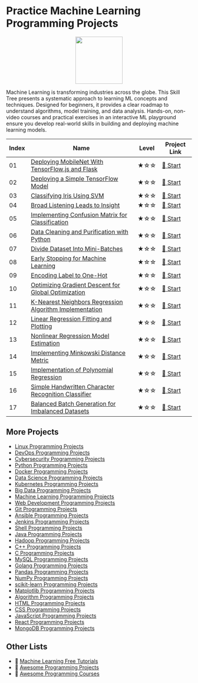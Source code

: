 # Practice Machine Learning Programming Projects

<div align="center">
<img width="128px" src="https://file.labex.io/path/1kXLbMH5geSl.png">
</div>

Machine Learning is transforming industries across the globe. This Skill Tree presents a systematic approach to learning ML concepts and techniques. Designed for beginners, it provides a clear roadmap to understand algorithms, model training, and data analysis. Hands-on, non-video courses and practical exercises in an interactive ML playground ensure you develop real-world skills in building and deploying machine learning models.

|   Index | Name                                                                                                                                                | Level   | Project Link                                                                                        |
|---------|-----------------------------------------------------------------------------------------------------------------------------------------------------|---------|-----------------------------------------------------------------------------------------------------|
|      01 | [Deploying MobileNet With TensorFlow.js and Flask](https://labex.io/courses/project-deploying-mobilenet-with-tensorflowjs-and-flask)                | ★☆☆     | [🚀 Start](https://labex.io/courses/project-deploying-mobilenet-with-tensorflowjs-and-flask)         |
|      02 | [Deploying a Simple TensorFlow Model](https://labex.io/courses/project-deploying-a-simple-tensorflow-model)                                         | ★☆☆     | [🚀 Start](https://labex.io/courses/project-deploying-a-simple-tensorflow-model)                     |
|      03 | [Classifying Iris Using SVM](https://labex.io/courses/project-classifying-iris-using-svm)                                                           | ★☆☆     | [🚀 Start](https://labex.io/courses/project-classifying-iris-using-svm)                              |
|      04 | [Broad Listening Leads to Insight](https://labex.io/courses/project-broad-listening-leads-to-insight)                                               | ★☆☆     | [🚀 Start](https://labex.io/courses/project-broad-listening-leads-to-insight)                        |
|      05 | [Implementing Confusion Matrix for Classification](https://labex.io/courses/project-create-confusion-matrix)                                        | ★☆☆     | [🚀 Start](https://labex.io/courses/project-create-confusion-matrix)                                 |
|      06 | [Data Cleaning and Purification with Python](https://labex.io/courses/project-csv-data-purification)                                                | ★☆☆     | [🚀 Start](https://labex.io/courses/project-csv-data-purification)                                   |
|      07 | [Divide Dataset Into Mini-Batches](https://labex.io/courses/project-divide-dataset-into-mini-batches)                                               | ★☆☆     | [🚀 Start](https://labex.io/courses/project-divide-dataset-into-mini-batches)                        |
|      08 | [Early Stopping for Machine Learning](https://labex.io/courses/project-early-stopping)                                                              | ★☆☆     | [🚀 Start](https://labex.io/courses/project-early-stopping)                                          |
|      09 | [Encoding Label to One-Hot](https://labex.io/courses/project-encoding-label-to-one-hot)                                                             | ★☆☆     | [🚀 Start](https://labex.io/courses/project-encoding-label-to-one-hot)                               |
|      10 | [Optimizing Gradient Descent for Global Optimization](https://labex.io/courses/project-haste-makes-waste)                                           | ★☆☆     | [🚀 Start](https://labex.io/courses/project-haste-makes-waste)                                       |
|      11 | [K-Nearest Neighbors Regression Algorithm Implementation](https://labex.io/courses/project-k-nearest-neighbors-regression-algorithm-implementation) | ★☆☆     | [🚀 Start](https://labex.io/courses/project-k-nearest-neighbors-regression-algorithm-implementation) |
|      12 | [Linear Regression Fitting and Plotting](https://labex.io/courses/project-linear-regression-fitting-and-plotting)                                   | ★☆☆     | [🚀 Start](https://labex.io/courses/project-linear-regression-fitting-and-plotting)                  |
|      13 | [Nonlinear Regression Model Estimation](https://labex.io/courses/project-linear-validation-method)                                                  | ★☆☆     | [🚀 Start](https://labex.io/courses/project-linear-validation-method)                                |
|      14 | [Implementing Minkowski Distance Metric](https://labex.io/courses/project-implementing-minkowski-distance-metric)                                   | ★☆☆     | [🚀 Start](https://labex.io/courses/project-implementing-minkowski-distance-metric)                  |
|      15 | [Implementation of Polynomial Regression](https://labex.io/courses/project-polynomial-regression-implementation-and-application)                    | ★☆☆     | [🚀 Start](https://labex.io/courses/project-polynomial-regression-implementation-and-application)    |
|      16 | [Simple Handwritten Character Recognition Classifier](https://labex.io/courses/project-simple-handwritten-character-recognition-classifier)         | ★☆☆     | [🚀 Start](https://labex.io/courses/project-simple-handwritten-character-recognition-classifier)     |
|      17 | [Balanced Batch Generation for Imbalanced Datasets](https://labex.io/courses/project-balanced-batch-generation-for-imbalanced-datasets)             | ★☆☆     | [🚀 Start](https://labex.io/courses/project-balanced-batch-generation-for-imbalanced-datasets)       |

## More Projects

- [Linux Programming Projects](https://github.com/labex-labs/practice-linux-programming-projects)
- [DevOps Programming Projects](https://github.com/labex-labs/practice-devops-programming-projects)
- [Cybersecurity Programming Projects](https://github.com/labex-labs/practice-cybersecurity-programming-projects)
- [Python Programming Projects](https://github.com/labex-labs/practice-python-programming-projects)
- [Docker Programming Projects](https://github.com/labex-labs/practice-docker-programming-projects)
- [Data Science Programming Projects](https://github.com/labex-labs/practice-data-science-programming-projects)
- [Kubernetes Programming Projects](https://github.com/labex-labs/practice-kubernetes-programming-projects)
- [Big Data Programming Projects](https://github.com/labex-labs/practice-bigdata-programming-projects)
- [Machine Learning Programming Projects](https://github.com/labex-labs/practice-ml-programming-projects)
- [Web Development Programming Projects](https://github.com/labex-labs/practice-web-development-programming-projects)
- [Git Programming Projects](https://github.com/labex-labs/practice-git-programming-projects)
- [Ansible Programming Projects](https://github.com/labex-labs/practice-ansible-programming-projects)
- [Jenkins Programming Projects](https://github.com/labex-labs/practice-jenkins-programming-projects)
- [Shell Programming Projects](https://github.com/labex-labs/practice-shell-programming-projects)
- [Java Programming Projects](https://github.com/labex-labs/practice-java-programming-projects)
- [Hadoop Programming Projects](https://github.com/labex-labs/practice-hadoop-programming-projects)
- [C++ Programming Projects](https://github.com/labex-labs/practice-cpp-programming-projects)
- [C Programming Projects](https://github.com/labex-labs/practice-c-programming-projects)
- [MySQL Programming Projects](https://github.com/labex-labs/practice-mysql-programming-projects)
- [Golang Programming Projects](https://github.com/labex-labs/practice-go-programming-projects)
- [Pandas Programming Projects](https://github.com/labex-labs/practice-pandas-programming-projects)
- [NumPy Programming Projects](https://github.com/labex-labs/practice-numpy-programming-projects)
- [scikit-learn Programming Projects](https://github.com/labex-labs/practice-sklearn-programming-projects)
- [Matplotlib Programming Projects](https://github.com/labex-labs/practice-matplotlib-programming-projects)
- [Algorithm Programming Projects](https://github.com/labex-labs/practice-algorithm-programming-projects)
- [HTML Programming Projects](https://github.com/labex-labs/practice-html-programming-projects)
- [CSS Programming Projects](https://github.com/labex-labs/practice-css-programming-projects)
- [JavaScript Programming Projects](https://github.com/labex-labs/practice-javascript-programming-projects)
- [React Programming Projects](https://github.com/labex-labs/practice-react-programming-projects)
- [MongoDB Programming Projects](https://github.com/labex-labs/practice-mongodb-programming-projects)


## Other Lists

- 🔗 [Machine Learning Free Tutorials](https://github.com/labex-labs/ml-free-tutorials)
- 🔗 [Awesome Programming Projects](https://github.com/labex-labs/awesome-programming-projects)
- 🔗 [Awesome Programming Courses](https://github.com/labex-labs/awesome-programming-courses)

